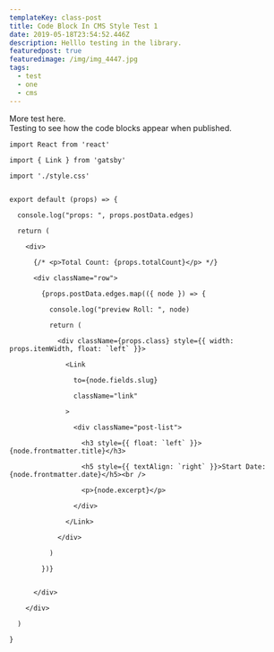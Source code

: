 ```yaml
---
templateKey: class-post
title: Code Block In CMS Style Test 1
date: 2019-05-18T23:54:52.446Z
description: Helllo testing in the library.
featuredpost: true
featuredimage: /img/img_4447.jpg
tags:
  - test
  - one
  - cms
---
```

More test here.\
Testing to see how the code blocks appear when published.

```
import React from 'react'
```

```
import { Link } from 'gatsby'
```

```
import './style.css'
```

```

```

```
export default (props) => {
```

```
  console.log("props: ", props.postData.edges)
```

```
  return (
```

```
    <div>
```

```
      {/* <p>Total Count: {props.totalCount}</p> */}
```

```
      <div className="row">
```

```
        {props.postData.edges.map(({ node }) => {
```

```
          console.log("preview Roll: ", node)
```

```
          return (
```

```
            <div className={props.class} style={{ width: props.itemWidth, float: `left` }}>
```

```
              <Link
```

```
                to={node.fields.slug}
```

```
                className="link"
```

```
              >
```

```
                <div className="post-list">
```

```
                  <h3 style={{ float: `left` }}>{node.frontmatter.title}</h3>
```

```
                  <h5 style={{ textAlign: `right` }}>Start Date: {node.frontmatter.date}</h5><br />
```

```
                  <p>{node.excerpt}</p>
```

```
                </div>
```

```
              </Link>
```

```
            </div>
```

```
          )
```

```
        })}
```

```

```

```
      </div>
```

```
    </div>
```

```
  )
```

```
}
```
